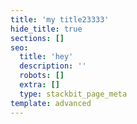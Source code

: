 ```yaml
---
title: 'my title23333'
hide_title: true
sections: []
seo:
  title: 'hey'
  description: ''
  robots: []
  extra: []
  type: stackbit_page_meta
template: advanced
---
```

